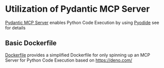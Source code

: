# Utilization of Pydantic MCP Server 
[Pydantic MCP Server](https://ai.pydantic.dev/mcp/run-python/) enables Python Code Execution by using [Pyodide](https://pyodide.org/en/stable/)
see  for details
## Basic Dockerfile

[Dockerfile](basic/Dockerfile) provides a simplified Dockerfile for only spinning up an MCP Server for Python Code Execution based on https://deno.com/
